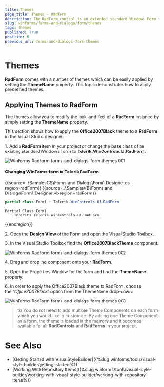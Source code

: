 ```yaml
---
title: Themes
page_title: Themes - RadForm
description: The RadForm control is an extended standard Windows Form that fully supports the Telerik Presentation Framework (TPF) and the Telerik's theming mechanism.
slug: winforms/forms-and-dialogs/form/themes
tags: themes
published: True
position: 6
previous_url: forms-and-dialogs-form-themes
---
```


# Themes
 
__RadForm__ comes with a number of themes which can be easily applied by setting the __ThemeName__ property. This topic demonstrates how to apply predefined themes.      

## Applying Themes to RadForm

The themes allow you to modify the look-and-feel of a __RadForm__ instance by simply setting the __ThemeName__ property.        

This section shows how to apply the __Office2007Black__ theme to a __RadForm__ in the Visual Studio designer:
        
1\. Add a __RadForm__ item in your project or change the base class of an existing standard Windows Form to __Telerik.WinControls.UI.RadForm.__

![WinForms RadForm forms-and-dialogs-form-themes 001](images/forms-and-dialogs-form-themes001.png)

#### Changing WinForms form to Telerik RadForm 

{{source=..\SamplesCS\Forms and Dialogs\Form1.Designer.cs region=radForm}} 
{{source=..\SamplesVB\Forms and Dialogs\Form1.Designer.vb region=radForm}} 

````C#
partial class Form1 : Telerik.WinControls.UI.RadForm

````
````VB.NET
Partial Class Form1
    Inherits Telerik.WinControls.UI.RadForm

````

{{endregion}} 
 

2\. Open the __Design View__ of the Form and open the Visual Studio Toolbox.
            
3\. In the Visual Studio Toolbox find the __Office2007BlackTheme__ component.
            
![WinForms RadForm forms-and-dialogs-form-themes 002](images/forms-and-dialogs-form-themes002.png)

4\. Drag and drop the component onto your __RadForm.__

5\. Open the Properties Window for the form and find the __ThemeName__ property.            

6\. In order to apply the Office2007Black theme to RadForm, choose the *'Office2007Black'* option from the ThemeName drop-down:
            
![WinForms RadForm forms-and-dialogs-form-themes 003](images/forms-and-dialogs-form-themes003.png)

>tip You do not need to add multiple Theme Components on each form which you would like to customize. By adding one Theme Component on a form, the theme is loaded in the memory and it becomes available for all __RadControls__ and __RadForms__ in your project.


# See Also 

* [Getting Started with VisualStyleBuilder]({%slug winforms/tools/visual-style-builder/getting-started%})
* [Working With Repository Items]({%slug winforms/tools/visual-style-builder/working-with-visual-style-builder/working-with-repository-items%})

